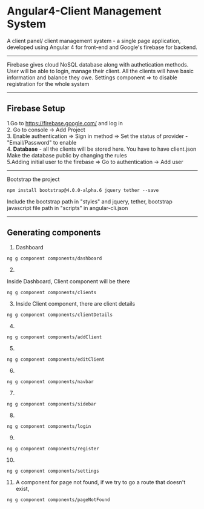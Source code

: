 # Angular4-Client Management System
A client panel/ client management system - a single page application, developed using Angular 4 for front-end and Google's firebase for backend.
<hr>
Firebase gives cloud NoSQL database along with authetication methods. User will be able to login, manage their client. All the clients will have basic information and balance they owe.  
Settings component => to disable registration for the whole system
<hr>

## Firebase Setup
1.Go to https://firebase.google.com/ and log in <br>
2. Go to console -> Add Project <br>
3. Enable authentication => Sign in method => Set the status of provider - "Email/Password" to enable<br>
<img src = "" />4. <b>Database</b> - all the clients will be stored here. You have to have client.json <br>
Make the database public by changing the rules<br>
<img src = "" />5.Adding initial user to the firebase => Go to authentication -> Add user

<hr>
Bootstrap the project

```
npm install bootstrap@4.0.0-alpha.6 jquery tether --save
```
Include the bootstrap path in "styles" and jquery, tether, bootstrap javascript file path in "scripts" in angular-cli.json

<hr>

## Generating components

1. Dashboard

```
ng g component components/dashboard
```
2.
Inside Dashboard, Client component will be there

```
ng g component components/clients
```

3. Inside Client component, there are client details

```
ng g component components/clientDetails
```

4. 
```
ng g component components/addClient
```
5.
```
ng g component components/editClient
```

6.
```
ng g component components/navbar
```

7.
```
ng g component components/sidebar
```

8.
```
ng g component components/login
```

9.
```
ng g component components/register
```

10.
```
ng g component components/settings
```

11. A component for page not found, if we try to go a route that doesn't exist, 
```
ng g component components/pageNotFound
```













